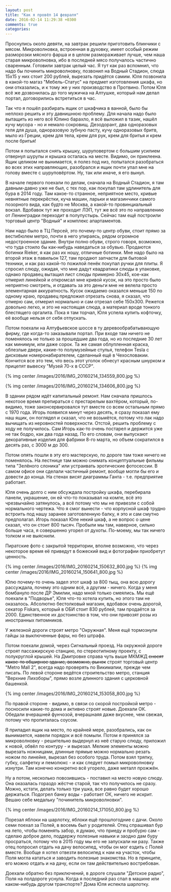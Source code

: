```yaml
---
layout: post
title: "Как я провёл 14 февраля"
date: 2016-02-14 11:29:38 +0300
comments: true
categories: 
---
```

Проснулись около девяти, на завтрак решили приготовить блинчики с мясом. Микроволновка, встроенная в духовку, имеет особый режим разморозки мясного фарша и в целом размораживает лучше, чем наша старая микроволновка, ибо в последней мясо получалось частично сваренным. Готовили завтрак целый час. Я тут как раз вспомнил, что надо бы починить микроволновку, позвонил на Водный Стадион, слюда 15х15 у них стоит 200 рублей, вырезать придётся самим. Юля позвонила в какой-то магаз "Мебель-Статус" на предмет изготовления шкафа, но они отказались, и к тому же у них производство в Протвино. Потом Юля всё же дозвонилась до того мужичка на Алтушке, который нам делал портал, договорились встретиться в час. 

Так что я пошёл разбирать ящик от шкафчика в ванной, было бы неплохо решить и эту давнишнюю проблему. Для начала надо было вытащить из него всё Юлино барахло, я всё выложил в тазик, нашёл кучу мусора - но и немало сокровищ. Дезодорант, два одноразовых геля для душа, одноразовую зубную пасту, кучу одноразовых бритв, мыло из Греции, крем для тела, крем для рук, крем для бритья и крем после бритья!

Потом я попытался снять крышку, шуруповертом с большим усилием отвернул шурупы и крышка осталась на месте. Видимо, он приклеена. Ящик целиком не вынимается, я полез под низ, попытался разобраться во всех этих направляющих, разобрался и ящик почти упал мне на голову вместе с шуруповёртом. Ну, так или иначе, я его вынул.

В начале первого поехали по делам, сначала на Водный Стадион, я там давным-давно уже не был, с тех пор, как покупал там удлинитель для бура в 2014 году. Там какое-то странное, неприятное место, кривые невнятные перекрёстки, куча машин, ларьки и магазинчики самого позорного вида, как будто не Москва, а какой-то провинциальный вокзал. Вдобавок тут же проходит ЛЭП, тут же всё это по направлению от Ленинградки переходит в полупустырь. Сейчас там ещё построили торговый центр "Водный" и комплекс апартаментов. 

Нам надо было в ТЦ Персей, это почему-то центр обуви, стоит прямо за вестибюлем метро, почти в него упираясь, рядом огромное недостроенное здание. Внутри полно обуви, строго говоря, возможно, что туда стоило бы как-нибудь наведаться за обувью. Продаются ботинки Rieker, я как раз их ношу, отличные ботинки. Мне надо было на второй этаж в павильон 127, там продают запчасти для бытовой техники, и как раз какой-то пожилой пенёк покупал ручки для плиты. Я спросил слюду, ожидая, что мне дадут квадратики слюды в упаковке, однако продавец вытащил лист слюды примерно 30х45, кое-как отмерил линейкой и откромсал мне кривой кусок, на это просто было неприятно смотреть, и отдавать за это деньги мне не велела просто элементарная аккуратность. Кусок ожидаемо оказался меньше 150 по одному краю, продавец предложил отрезать снова, я сказал, что отмерю сам, отмерил нормально и сам отрезал себе 150х300. Режется довольно легко, и это не настоящая слюда, а материал вроде тонкого блестящего оргалита. Пока я там торчал, Юля успела купить кофточку, её вообще нельзя от себя отпускать.

Потом поехали на Алтуфьевское шоссе в ту деревообрабатывающую фирму, где когда-то заказывали портал. При входе там ничего не поменялось не только за прошедшие два года, но из последние 30 лет как минимум, или даже сорок. Та же самая облупленная краска, облезлые двери, какие-то полумузейные стулья, телефон Tesla с дисковым номеронабирателем, сделанный ещё в Чехословакии. Кончится все это тем, что весь этот уголок обнесут красным шнурком и прицепят вывеску "Музей 70-х в СССР".

{% img center /images/2016/IMG_20160214_134559_800.jpg %}

{% img center /images/2016/IMG_20160214_134606_800.jpg %}

В здании рядом идёт капитальный ремонт. Нам сначала пришлось некотоое время препираться с престарелым вахтёром, который, по-видимо, тоже законсервировался тут вместе со всем остальным прямо с 1970 года. Игорь появился минут через десять, я сразу показал ему наш ящик, он поглядел и сказал, что не возьмётся, потому что лак надо вычищать из неровностей поверхности. Отстой, решить проблему с ходу не получилось. Сам Игорь как-то очень постарел и держится уже не так бодро, как два года назад. По его словам, они выпускают декоративные изделия для фабрики 8-го марта, но объем сократился в десять раз, с 3000 м до 300.

Потом опять пошли в эту его мастерскую, по дороге там тоже ничего не поменялось. На лестнице там можно снимать концептуальные фильмы типа "Зелёного слоника" или устраивать эротические фотосессии. В самом офисе они сделали частичный ремонт, вообще могли бы его и довести до конца. На стенах висят диаграммы Ганта - т.е. предприятие работает.

Юля очень долго с ним обсуждала постройку шкафа, перебирала панели, украшение, он ей что-то показывал на компе, всё это чрезвычайно затянулось, а всё потому что мы не привезли с собой нормального чертежа. Что я смог вынести - что корпусной шкаф трудно встроить под нашу заранее заготовленную балку, я это и сам смутно предполагал. Игорь показал Юле некий шкаф, а не вопрос о цене сказал, что он стоит 800 тысяч. Пробыли мы там, наверное, сильно больше часа, я совершенно угорел от духоты. По-моему, мы так ничего толком и не выяснили.

Пиратские фото с закрытой территории, вполне возможно, что через некоторое время её приведут в божеский вид и фотографии приобретут ценность.

{% img center /images/2016/IMG_20160214_150632_800.jpg %}
{% img center /images/2016/IMG_20160214_150641_800.jpg %}

Юлю почему-то очень задел этот шкаф за 800 тыщ, она всю дорогу рассуждала, почему это одним всё, а другим - ничего. Когда у меня бомбануло после ДР Эмилии, надо мной только смеялись. Мы ещё поехали в "Подворье", Юля что-то хотела купить, но этого там не оказалось. Абсолютно бестолковый магазин, вдобавок очень дорогой, секатор Fiskars, который в ОБИ стоит 830 рублей, там продаётся за 2000. Единственное их достоинство в том, что они привозят розы из иностранных питомников.

У железной дороги строят метро "Окружная". Меня ещё тормознули гайцы за выключенные фары, но без штрафа.

Потом поехали домой, через Сигнальный проезд. На окружной дороге строят пассажирскую станцию, по стереотипному проекту, с полукруглой крышей. На Дмитровке справа чуть выше МКМЖД ~~сносят какое-то обширное здание, возможно, рынок~~ строят торговый центр "Metro Mall 2", всегда надо проверять по Викимапии, прежде чем писать. По левой стороне ведётся строительство метро, станция "Верхние Лихоборы", прямо возле длинного здания с церковной башенкой. 

{% img center /images/2016/IMG_20160214_153058_800.jpg %}

По правой стороне - видимо, в связи со скорой постройкой метро - посносили какие-то дома и активно строят новые. Доехали ОК. Обедали вчерашней фунчозой, вчерашнаяя даже вкуснее, чем свежая, потому что пропиталась соусом.

Я приладил ящик на место, по крайней мере, разобрались, как он вынимается, навели порядок и всё помыли. Потом я принялся за микроволновку - решительно выдернул из неё старую слюду, приложил к новой, обвёл по контуру - и вырезал. Мелкие элементы можно вырезать ножницами, длинные прямые можно нормально резать ножом по линейке, вырезал без особого труда. Потом взял тряпку, губку, салфетку и пемолюкс - и как следует помыл микроволновку изнутри. Там конечно конкретно всё угорело, даже металл прожжён.

Ну а потом, несколько повозившись - поставил на место новую слюду. Она оказалась гораздо жёстче старой, так что получилось не сразу. Можно, кстати, делать только три ушка, все равно будет хорошо держаться. Подогрел банку воды - работает ОК, ничего не искрит. Вешаю себе медальку "починитель микроволновки".

{% img center /images/2016/IMG_20160214_171050_800.jpg %}

Порезал яблоки на шарлотку, яблоки ещё прошлогодние с дачи. Около семи поехал за Полей, в восемь был у родителей. Отец спрашивал бур на лето, чтобы поменять забор, я думаю, что приеду и пробурю сам - сделаю доброе дело, поддержу полезные навыки и заодно дам буру просраться, потому что в 2015 году мы его не запускали ни разу. Также отец попросил отдать на дачу велосипед, чтобы он  мог ездить с Полей вместе. Вообще я хотел отвезти велосипед к нам на участок, чтобы Поля могла кататься и заводить полезные знакомства. Но в принципе, его можно отдать и на дачу, если он там действительно востребован.

Доехали обратно без приключений, в дороге слушали "Детское радио", Поля на полдороге уснула. Когда я последний раз спал в машине или каком-нибудь другом транспорте? Дома Юля испекла шарлотку.